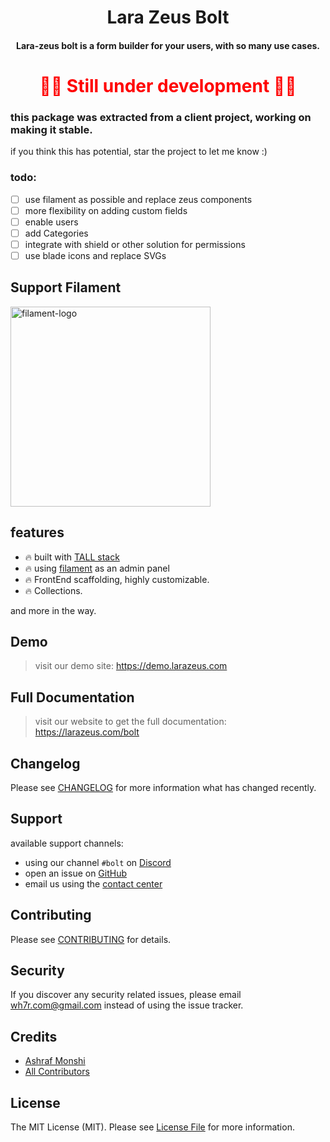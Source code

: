 <h1 align="center">Lara Zeus Bolt</h1>

<h4 align="center">Lara-zeus bolt is a form builder for your users, with so many use cases.</h3>

<h1 align="center" style="color: red">
🚧🚧 Still under development 🚧🚧
</h1>

### this package was extracted from a client project, working on making it stable.
if you think this has potential, star the project to let me know :)

### todo:
- [ ] use filament as possible and replace zeus components
- [ ] more flexibility on adding custom fields
- [ ] enable users
- [ ] add Categories
- [ ] integrate with shield or other solution for permissions
- [ ] use blade icons and replace SVGs

## Support Filament

<a href="https://github.com/sponsors/danharrin">
<img width="320" alt="filament-logo" src="https://filamentadmin.com/images/sponsor-banner.jpg">
</a>

## features
- 🔥 built with [TALL stack](https://tallstack.dev/)
- 🔥 using [filament](https://filamentadmin.com) as an admin panel
- 🔥 FrontEnd scaffolding, highly customizable.
- 🔥 Collections.

and more in the way.

## Demo

> visit our demo site: https://demo.larazeus.com


## Full Documentation

> visit our website to get the full documentation: https://larazeus.com/bolt

## Changelog

Please see [CHANGELOG](CHANGELOG.md) for more information what has changed recently.

## Support
available support channels:
* using our channel `#bolt` on [Discord](https://filamentphp.com/discord)
* open an issue on [GitHub](https://github.com/lara-zeus/bolt/issues)
* email us using the [contact center](https://atm-code.com/contact-us/lara-zeus)

## Contributing

Please see [CONTRIBUTING](CONTRIBUTING.md) for details.

## Security

If you discover any security related issues, please email wh7r.com@gmail.com instead of using the issue tracker.

## Credits

-   [Ashraf Monshi](https://github.com/atmonshi)
-   [All Contributors](../../contributors)

## License

The MIT License (MIT). Please see [License File](LICENSE.md) for more information.
